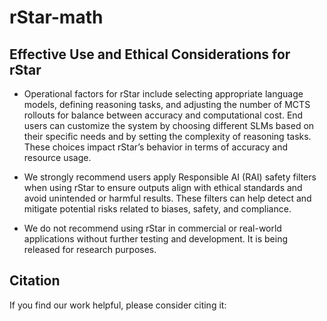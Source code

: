 # rStar-math

## Effective Use and Ethical Considerations for rStar

- Operational factors for rStar include selecting appropriate language models, defining reasoning tasks, and adjusting the number of MCTS rollouts for balance between accuracy and computational cost. End users can customize the system by choosing different SLMs based on their specific needs and by setting the complexity of reasoning tasks. These choices impact rStar’s behavior in terms of accuracy and resource usage.

- We strongly recommend users apply Responsible AI (RAI) safety filters when using rStar to ensure outputs align with ethical standards and avoid unintended or harmful results. These filters can help detect and mitigate potential risks related to biases, safety, and compliance. 

- We do not recommend using rStar in commercial or real-world applications without further testing and development. It is being released for research purposes. 

## Citation

If you find our work helpful, please consider citing it:
```
```
